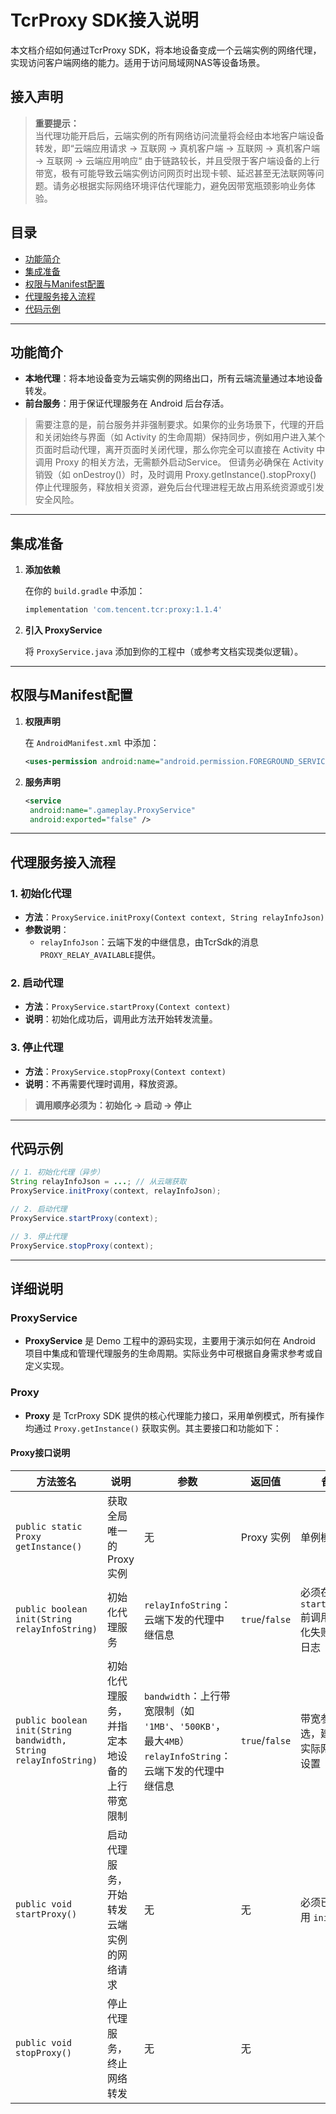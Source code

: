 # TcrProxy SDK接入说明

本文档介绍如何通过TcrProxy SDK，将本地设备变成一个云端实例的网络代理，实现访问客户端网络的能力。适用于访问局域网NAS等设备场景。

## 接入声明

> **重要提示：**  
> 当代理功能开启后，云端实例的所有网络访问流量将会经由本地客户端设备转发，即“云端应用请求 → 互联网 → 真机客户端 → 互联网 → 真机客户端 → 互联网 → 云端应用响应“
> 由于链路较长，并且受限于客户端设备的上行带宽，极有可能导致云端实例访问网页时出现卡顿、延迟甚至无法联网等问题。请务必根据实际网络环境评估代理能力，避免因带宽瓶颈影响业务体验。

## 目录

- [功能简介](#功能简介)
- [集成准备](#集成准备)
- [权限与Manifest配置](#权限与manifest配置)
- [代理服务接入流程](#代理服务接入流程)
- [代码示例](#代码示例)

---

## 功能简介

- **本地代理**：将本地设备变为云端实例的网络出口，所有云端流量通过本地设备转发。
- **前台服务**：用于保证代理服务在 Android 后台存活。
>需要注意的是，前台服务并非强制要求。如果你的业务场景下，代理的开启和关闭始终与界面（如 Activity 的生命周期）保持同步，例如用户进入某个页面时启动代理，离开页面时关闭代理，那么你完全可以直接在 Activity 中调用 Proxy 的相关方法，无需额外启动Service。
>但请务必确保在 Activity 销毁（如 onDestroy()）时，及时调用 Proxy.getInstance().stopProxy() 停止代理服务，释放相关资源，避免后台代理进程无故占用系统资源或引发安全风险。

---

## 集成准备

1. **添加依赖**

   在你的 `build.gradle` 中添加：

   ```groovy
   implementation 'com.tencent.tcr:proxy:1.1.4'
   ```

2. **引入 ProxyService**

   将 `ProxyService.java` 添加到你的工程中（或参考文档实现类似逻辑）。

---

## 权限与Manifest配置

1. **权限声明**

   在 `AndroidManifest.xml` 中添加：

   ```xml
   <uses-permission android:name="android.permission.FOREGROUND_SERVICE" />
   ```

2. **服务声明**

   ```xml
   <service  
    android:name=".gameplay.ProxyService"  
    android:exported="false" />
   ```

---

## 代理服务接入流程

### 1. 初始化代理

- **方法**：`ProxyService.initProxy(Context context, String relayInfoJson)`
- **参数说明**：
  - `relayInfoJson`：云端下发的中继信息，由TcrSdk的消息`PROXY_RELAY_AVAILABLE`提供。

### 2. 启动代理

- **方法**：`ProxyService.startProxy(Context context)`
- **说明**：初始化成功后，调用此方法开始转发流量。

### 3. 停止代理

- **方法**：`ProxyService.stopProxy(Context context)`
- **说明**：不再需要代理时调用，释放资源。

> **调用顺序必须为：初始化 → 启动 → 停止**

---

## 代码示例

```java
// 1. 初始化代理（异步）
String relayInfoJson = ...; // 从云端获取
ProxyService.initProxy(context, relayInfoJson);

// 2. 启动代理
ProxyService.startProxy(context);

// 3. 停止代理
ProxyService.stopProxy(context);
```

---

## 详细说明

### ProxyService

- **ProxyService** 是 Demo 工程中的源码实现，主要用于演示如何在 Android 项目中集成和管理代理服务的生命周期。实际业务中可根据自身需求参考或自定义实现。

### Proxy

- **Proxy** 是 TcrProxy SDK 提供的核心代理能力接口，采用单例模式，所有操作均通过 `Proxy.getInstance()` 获取实例。其主要接口和功能如下：
#### Proxy接口说明

| 方法签名                                                            | 说明                     | 参数                                                                               | 返回值            | 备注                                |
| --------------------------------------------------------------- | ---------------------- | -------------------------------------------------------------------------------- | -------------- | --------------------------------- |
| `public static Proxy getInstance()`                             | 获取全局唯一的 Proxy 实例       | 无                                                                                | Proxy 实例       | 单例模式                              |
| `public boolean init(String relayInfoString)`                   | 初始化代理服务                | `relayInfoString`：云端下发的代理中继信息                                                    | `true`/`false` | 必须在 `startProxy()` 前调用，初始化失败需检查日志 |
| `public boolean init(String bandwidth, String relayInfoString)` | 初始化代理服务，并指定本地设备的上行带宽限制 | `bandwidth`：上行带宽限制（如 `'1MB'`、`'500KB'`，最大`4MB`）<br>`relayInfoString`：云端下发的代理中继信息 | `true`/`false` | 带宽参数可选，建议根据实际网络情况设置               |
| `public void startProxy()`                                      | 启动代理服务，开始转发云端实例的网络请求   | 无                                                                                | 无              | 必须已成功调用 `init()`                  |
| `public void stopProxy()`                                       | 停止代理服务，终止网络转发          | 无                                                                                | 无              |                                   |

